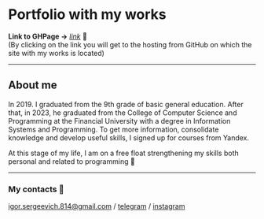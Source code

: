# Portfolio with my works
__Link to GHPage →__ _[link](#)_ 🚀  
(By clicking on the link you will get to the hosting from GitHub on which the site with my works is located)

------  

## About me

In 2019. I graduated from the 9th grade of basic general education. After that, in 2023, he graduated from the College of Computer Science and Programming at the Financial University with a degree in Information Systems and Programming. To get more information, consolidate knowledge and develop useful skills, I signed up for courses from Yandex. 

At this stage of my life, I am on a free float strengthening my skills both personal and related to programming 🧙

------

### My contacts 🔗

[igor.sergeevich.814@gmail.com](#) / [telegram](#) / [instagram](#)
